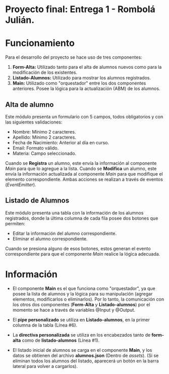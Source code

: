 # Proyecto final: Entrega 1 - Rombolá Julián.

# Funcionamiento
Para el desarrollo del proyecto se hace uso de tres componentes:
1) **Form-Alta:** Utilizado tanto para el alta de alumnos nuevos como para la modificación de los existentes.
2) **Listado-Alumnos:** Utilizado para mostrar los alumnos registrados.
3) **Main:** Utilizado como "orquestador" entre los dos componentes anteriores. Posee la lógica para la actualización (ABM) de los alumnos.

## Alta de alumno
Este módulo presenta un formulario con 5 campos, todos obligatorios y con las siguientes validaciones:
- Nombre: Mínimo 2 caracteres.
- Apellido: Mínimo 2 caracteres.
- Fecha de Nacimiento: Anterior al día en curso.
- Email: Formato válido.
- Materia: Campo seleccionado.

Cuando se **Registra** un alumno, este envía la información al componente _Main_ para que lo agregue a la lista.
Cuando se **Modifica** un alumno, este envía la información actualizada al componente _Main_ para que modifique el elemento correspondiente.
Ambas acciones se realizan a través de eventos (_EventEmitter_).

## Listado de Alumnos
Este módulo presenta una tabla con la información de los alumnos registrados, donde la última columna de cada fila posee dos botones que permiten:
- Editar la información del alumno correspondiente.
- Eliminar el alumno correspondiente.

Cuando se presiona alguno de esos botones, estos generan el evento correspondiente para que el componente _Main_ realice la lógica adecuada.

# Información
- El componente **Main** es el que funciona como "orquestador", ya que posee la lista de alumnos y la lógica para su manipulación (agregar elementos, modificarlos o eliminarlos).
Por lo tanto, la comunicación con los otros dos componentes (**Form-Alta** y **Listado-alumnos**) por el momento se hace a través de variables @Input y @Output.

- El **pipe personalizado** se utiliza en **Listado-alumnos**, en la primer columna de la tabla (Línea #6).

- La **directiva personalizada** se utiliza en los encabezados tanto de **form-alta** como de **listado-alumnos** (Línea #1).

- El listado inicial de alumnos se carga en el componente **Main**, y los datos se obtienen del archivo **alumnos.json** (Dentro de _assets_). (Si se eliminan todos los alumnos del listado, aparecerá un botón en la barra lateral para volver a cargarlos).
